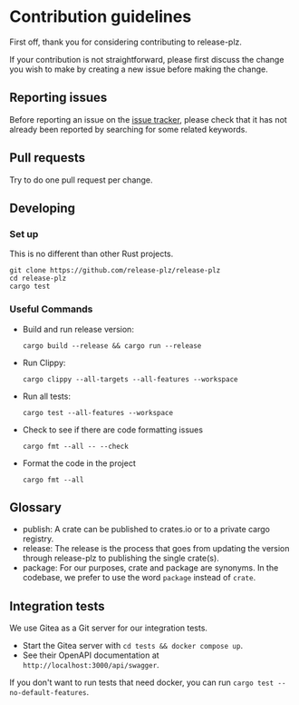 # Contribution guidelines

First off, thank you for considering contributing to release-plz.

If your contribution is not straightforward, please first discuss the change you
wish to make by creating a new issue before making the change.

## Reporting issues

Before reporting an issue on the
[issue tracker](https://github.com/release-plz/release-plz/issues),
please check that it has not already been reported by searching for some related
keywords.

## Pull requests

Try to do one pull request per change.

## Developing

### Set up

This is no different than other Rust projects.

```shell
git clone https://github.com/release-plz/release-plz
cd release-plz
cargo test
```

### Useful Commands

- Build and run release version:

  ```shell
  cargo build --release && cargo run --release
  ```

- Run Clippy:

  ```shell
  cargo clippy --all-targets --all-features --workspace
  ```

- Run all tests:

  ```shell
  cargo test --all-features --workspace
  ```

- Check to see if there are code formatting issues

  ```shell
  cargo fmt --all -- --check
  ```

- Format the code in the project

  ```shell
  cargo fmt --all
  ```

## Glossary

- publish: A crate can be published to crates.io or to a private cargo registry.
- release: The release is the process that goes from updating the version through
  release-plz to publishing the single crate(s).
- package: For our purposes, crate and package are synonyms.
  In the codebase, we prefer to use the word `package` instead of `crate`.

## Integration tests

We use Gitea as a Git server for our integration tests.

- Start the Gitea server with `cd tests && docker compose up`.
- See their OpenAPI documentation at `http://localhost:3000/api/swagger`.

If you don't want to run tests that need docker, you can run `cargo test --no-default-features`.
